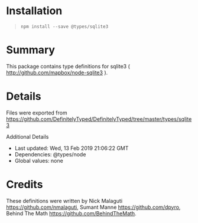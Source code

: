 # Installation
> `npm install --save @types/sqlite3`

# Summary
This package contains type definitions for sqlite3 ( http://github.com/mapbox/node-sqlite3 ).

# Details
Files were exported from https://github.com/DefinitelyTyped/DefinitelyTyped/tree/master/types/sqlite3

Additional Details
 * Last updated: Wed, 13 Feb 2019 21:06:22 GMT
 * Dependencies: @types/node
 * Global values: none

# Credits
These definitions were written by Nick Malaguti <https://github.com/nmalaguti>, Sumant Manne <https://github.com/dpyro>, Behind The Math <https://github.com/BehindTheMath>.

